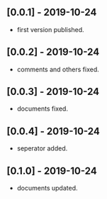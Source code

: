 ## [0.0.1] - 2019-10-24

* first version published.

## [0.0.2] - 2019-10-24

* comments and others fixed.

## [0.0.3] - 2019-10-24

* documents fixed.

## [0.0.4] - 2019-10-24

* seperator added.

## [0.1.0] - 2019-10-24

* documents updated.